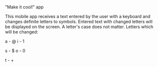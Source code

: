 "Make it cool!" app

This mobile app receives a text entered by the user with a keyboard and changes definite letters to symbols. Entered text with changed letters will be displayed on the screen. A letter's case does not matter. Letters which will be changed:

a - @    i - 1

s - $    o - 0 

t - +
